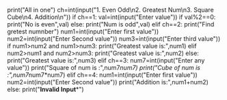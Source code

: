 print("All in one")
ch=int(input("1. Even Odd\n2. Greatest Num\n3. Square Cube\n4. Addition\n"))
if ch==1:
    val=int(input("Enter value"))
    if val%2==0:
        print("No is even",val)
    else:
        print("Num is odd",val)
elif ch==2:
    print("Find gretest numnber")
    num1=int(input("Enter first value"))
    num2=int(input("Enter Second value"))
    num3=int(input("Enter third value"))
    if num1>num2 and num1>num3:
        print("Greatest value is:",num1)
    elif num2>num1 and num2>num3:
        print("Greatest value is:",num2)
    else:
        print("Greatest value is:",num3)
elif ch==3:
    num7=int(input("Enter any value"))
    print("Square of num is :",num7*num7)
    print("Cube of num is :",num7*num7*num7)
elif ch==4:
    num1=int(input("Enter first value"))
    num2=int(input("Enter Second value"))
    print("Addition is:",num1+num2)
else:
    print("****Invalid Input*****")
